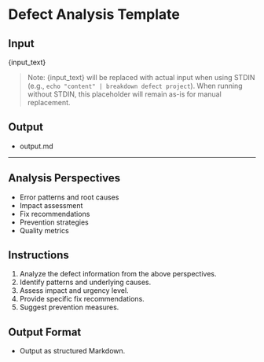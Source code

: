 # Defect Analysis Template

## Input

{input_text}

> Note: {input_text} will be replaced with actual input when using STDIN (e.g., `echo "content" | breakdown defect project`).
> When running without STDIN, this placeholder will remain as-is for manual replacement.

## Output

- output.md

---

## Analysis Perspectives

- Error patterns and root causes
- Impact assessment
- Fix recommendations
- Prevention strategies
- Quality metrics

## Instructions

1. Analyze the defect information from the above perspectives.
2. Identify patterns and underlying causes.
3. Assess impact and urgency level.
4. Provide specific fix recommendations.
5. Suggest prevention measures.

## Output Format

- Output as structured Markdown.
